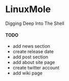 # LinuxMole

Digging Deep Into The Shell

#### TODO

- add news section
- create release date
- add post section
- add about site page
- create twitter account
- add wiki page
